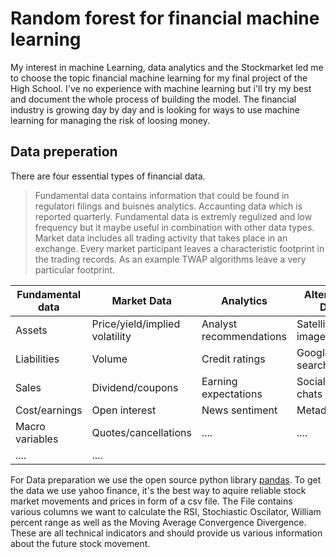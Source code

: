 # Random forest for financial machine learning
My interest in machine Learning, data analytics and the Stockmarket led me to choose the topic financial machine learning for my final project of the High School. I've no experience with machine learning but i'll try my best and document the whole process of building the model. The financial industry is growing day by day and is looking for ways to use machine learning for managing the risk of loosing money.

## Data preperation
There are four essential types of financial data.
>Fundamental data contains information that could be found in regulatori filings and buisnes analytics. Accaunting data which is reported quarterly. Fundamental data is extremly regulized and low frequency but it maybe useful in combination with other data types.
>Market data includes all trading activity that takes place in an exchange. Every market participant leaves a characteristic footprint in the trading records. As an example TWAP algorithms leave a very particular footprint.

| Fundamental data| Market Data                   | Analytics               | Alternative Data     |
| --------------- | ----------------------------- | --------------------    | ---------------------|
| Assets          | Price/yield/implied volatility| Analyst recommendations | Satellite/CCTV images|
| Liabilities     | Volume                        | Credit ratings          |Google searches       |
| Sales           | Dividend/coupons              | Earning expectations    |Socialmedia chats     |
| Cost/earnings   | Open interest                 | News sentiment          |Metadata              |
| Macro variables | Quotes/cancellations          | ....                    |....                  |
| ....            | ....                          |                         |                      |

For Data preparation we use the open source python library [pandas](https://pandas.pydata.org/docs/index.html). To get the data we use yahoo finance, it's the best way to aquire reliable stock market movements and prices in form of a csv file. The File contains various columns we want to calculate the RSI, Stochiastic Oscilator, William percent range as well as the Moving Average Convergence Divergence. These are all technical indicators and should provide us various information about the future stock movement.
